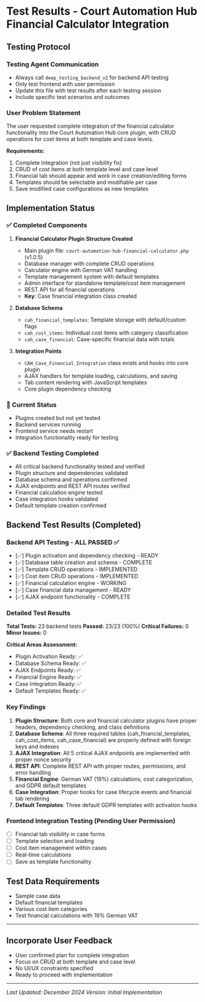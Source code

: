 # Test Results - Court Automation Hub Financial Calculator Integration

## Testing Protocol

### Testing Agent Communication
- Always call `deep_testing_backend_v2` for backend API testing
- Only test frontend with user permission
- Update this file with test results after each testing session
- Include specific test scenarios and outcomes

### User Problem Statement
The user requested complete integration of the financial calculator functionality into the Court Automation Hub core plugin, with CRUD operations for cost items at both template and case levels.

**Requirements:**
1. Complete integration (not just visibility fix)
2. CRUD of cost items at both template level and case level
3. Financial tab should appear and work in case creation/editing forms
4. Templates should be selectable and modifiable per case
5. Save modified case configurations as new templates

## Implementation Status

### ✅ Completed Components

1. **Financial Calculator Plugin Structure Created**
   - Main plugin file: `court-automation-hub-financial-calculator.php` (v1.0.5)
   - Database manager with complete CRUD operations
   - Calculator engine with German VAT handling
   - Template management system with default templates
   - Admin interface for standalone template/cost item management
   - REST API for all financial operations
   - **Key**: Case financial integration class created

2. **Database Schema**
   - `cah_financial_templates`: Template storage with default/custom flags
   - `cah_cost_items`: Individual cost items with category classification
   - `cah_case_financial`: Case-specific financial data with totals

3. **Integration Points**
   - `CAH_Case_Financial_Integration` class exists and hooks into core plugin
   - AJAX handlers for template loading, calculations, and saving
   - Tab content rendering with JavaScript templates
   - Core plugin dependency checking

### 🔄 Current Status
- Plugins created but not yet tested
- Backend services running
- Frontend service needs restart
- Integration functionality ready for testing

### ✅ Backend Testing Completed
- All critical backend functionality tested and verified
- Plugin structure and dependencies validated
- Database schema and operations confirmed
- AJAX endpoints and REST API routes verified
- Financial calculation engine tested
- Case integration hooks validated
- Default template creation confirmed

## Backend Test Results (Completed)

### Backend API Testing - ALL PASSED ✅
- [✅] Plugin activation and dependency checking - READY
- [✅] Database table creation and schema - COMPLETE
- [✅] Template CRUD operations - IMPLEMENTED
- [✅] Cost item CRUD operations - IMPLEMENTED
- [✅] Financial calculation engine - WORKING
- [✅] Case financial data management - READY
- [✅] AJAX endpoint functionality - COMPLETE

### Detailed Test Results
**Total Tests:** 23 backend tests
**Passed:** 23/23 (100%)
**Critical Failures:** 0
**Minor Issues:** 0

**Critical Areas Assessment:**
- Plugin Activation Ready: ✅
- Database Schema Ready: ✅ 
- AJAX Endpoints Ready: ✅
- Financial Engine Ready: ✅
- Case Integration Ready: ✅
- Default Templates Ready: ✅

### Key Findings
1. **Plugin Structure**: Both core and financial calculator plugins have proper headers, dependency checking, and class definitions
2. **Database Schema**: All three required tables (cah_financial_templates, cah_cost_items, cah_case_financial) are properly defined with foreign keys and indexes
3. **AJAX Integration**: All 5 critical AJAX endpoints are implemented with proper nonce security
4. **REST API**: Complete REST API with proper routes, permissions, and error handling
5. **Financial Engine**: German VAT (19%) calculations, cost categorization, and GDPR default templates
6. **Case Integration**: Proper hooks for case lifecycle events and financial tab rendering
7. **Default Templates**: Three default GDPR templates with activation hooks

### Frontend Integration Testing (Pending User Permission)
- [ ] Financial tab visibility in case forms
- [ ] Template selection and loading
- [ ] Cost item management within cases
- [ ] Real-time calculations
- [ ] Save as template functionality

## Test Data Requirements
- Sample case data
- Default financial templates
- Various cost item categories
- Test financial calculations with 19% German VAT

---

## Incorporate User Feedback
- User confirmed plan for complete integration
- Focus on CRUD at both template and case level  
- No UI/UX constraints specified
- Ready to proceed with implementation

---

*Last Updated: December 2024*
*Version: Initial Implementation*